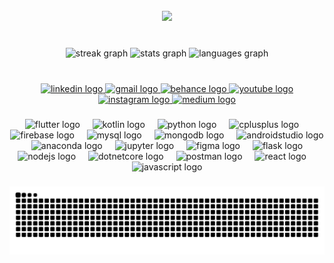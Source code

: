 <br clear="both">

<div align="center">
  <img height="500" src="https://i.redd.it/0k6meqvps4h91.gif"  />
</div>

###

<br clear="both">

<div align="center">
  <img src="https://streak-stats.demolab.com?user=itsjihansyah&locale=en&mode=daily&theme=jolly&hide_border=false&border_radius=5" height="150" alt="streak graph"  />
  <img src="https://github-readme-stats.vercel.app/api?username=itsjihansyah&hide_title=false&hide_rank=false&show_icons=true&include_all_commits=true&count_private=true&disable_animations=false&theme=jolly&locale=en&hide_border=false" height="150" alt="stats graph"  />
  <img src="https://github-readme-stats.vercel.app/api/top-langs?username=itsjihansyah&locale=en&hide_title=false&layout=compact&card_width=320&langs_count=5&theme=jolly&hide_border=false" height="150" alt="languages graph"  />
</div>

###

<br clear="both">

<div align="center">
  <a href="https://www.linkedin.com/in/jihansyahira/" target="_blank">
    <img src="https://img.shields.io/static/v1?message=LinkedIn&logo=linkedin&label=&color=511E78&logoColor=white&labelColor=&style=for-the-badge" height="35" alt="linkedin logo"  />
  </a>
  <a href="jihansyah2022@gmail.com" target="_blank">
    <img src="https://img.shields.io/static/v1?message=Gmail&logo=gmail&label=&color=511E78&logoColor=white&labelColor=&style=for-the-badge" height="35" alt="gmail logo"  />
  </a>
  <a href="https://www.behance.net/gallery/170516593/Graphic-Designer-Portfolio-2023" target="_blank">
    <img src="https://img.shields.io/static/v1?message=Behance&logo=behance&label=&color=8B2F97&logoColor=white&labelColor=&style=for-the-badge" height="35" alt="behance logo"  />
  </a>
  <a href="https://www.youtube.com/@jihansyahira5445" target="_blank">
    <img src="https://img.shields.io/static/v1?message=Youtube&logo=youtube&label=&color=8B2F97&logoColor=white&labelColor=&style=for-the-badge" height="35" alt="youtube logo"  />
  </a>
  <a href="https://www.instagram.com/jeyartwork/" target="_blank">
    <img src="https://img.shields.io/static/v1?message=Instagram&logo=instagram&label=&color=CF56A1&logoColor=white&labelColor=&style=for-the-badge" height="35" alt="instagram logo"  />
  </a>
  <a href="https://jihansyadn.wixsite.com/dataanalytics/projects" target="_blank">
    <img src="https://img.shields.io/static/v1?message=WEBSITE&logo=medium&label=&color=CF56A1&logoColor=white&labelColor=&style=for-the-badge" height="35" alt="medium logo"  />
  </a>
</div>

###

<div align="center">
  <img src="https://cdn.jsdelivr.net/gh/devicons/devicon/icons/flutter/flutter-original.svg" height="30" alt="flutter logo"  />
  <img width="12" />
  <img src="https://cdn.jsdelivr.net/gh/devicons/devicon/icons/kotlin/kotlin-original.svg" height="30" alt="kotlin logo"  />
  <img width="12" />
  <img src="https://cdn.jsdelivr.net/gh/devicons/devicon/icons/python/python-original.svg" height="30" alt="python logo"  />
  <img width="12" />
  <img src="https://cdn.jsdelivr.net/gh/devicons/devicon/icons/cplusplus/cplusplus-original.svg" height="30" alt="cplusplus logo"  />
  <img width="12" />
  <img src="https://cdn.jsdelivr.net/gh/devicons/devicon/icons/firebase/firebase-plain.svg" height="30" alt="firebase logo"  />
  <img width="12" />
  <img src="https://cdn.jsdelivr.net/gh/devicons/devicon/icons/mysql/mysql-original.svg" height="30" alt="mysql logo"  />
  <img width="12" />
  <img src="https://skillicons.dev/icons?i=mongodb" height="30" alt="mongodb logo"  />
  <img width="12" />
  <img src="https://cdn.jsdelivr.net/gh/devicons/devicon/icons/androidstudio/androidstudio-original.svg" height="30" alt="androidstudio logo"  />
  <img width="12" />
  <img src="https://cdn.simpleicons.org/anaconda/44A833" height="30" alt="anaconda logo"  />
  <img width="12" />
  <img src="https://cdn.jsdelivr.net/gh/devicons/devicon/icons/jupyter/jupyter-original.svg" height="30" alt="jupyter logo"  />
  <img width="12" />
  <img src="https://cdn.jsdelivr.net/gh/devicons/devicon/icons/figma/figma-original.svg" height="30" alt="figma logo"  />
  <img width="12" />
  <img src="https://skillicons.dev/icons?i=flask" height="30" alt="flask logo"  />
  <img width="12" />
  <img src="https://cdn.jsdelivr.net/gh/devicons/devicon/icons/nodejs/nodejs-original.svg" height="30" alt="nodejs logo"  />
  <img width="12" />
  <img src="https://cdn.jsdelivr.net/gh/devicons/devicon/icons/dotnetcore/dotnetcore-original.svg" height="30" alt="dotnetcore logo"  />
  <img width="12" />
  <img src="https://cdn.simpleicons.org/postman/FF6C37" height="30" alt="postman logo"  />
  <img width="12" />
  <img src="https://cdn.jsdelivr.net/gh/devicons/devicon/icons/react/react-original.svg" height="30" alt="react logo"  />
  <img width="12" />
  <img src="https://cdn.jsdelivr.net/gh/devicons/devicon/icons/javascript/javascript-original.svg" height="30" alt="javascript logo"  />
</div>

###

<img src="https://raw.githubusercontent.com/itsjihansyah/itsjihansyah/output/snake.svg" alt="Snake animation" />

###
